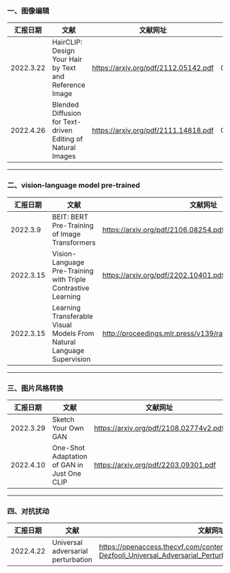 ### 一、图像编辑

| 汇报日期 | 文献 | 文献网址 | 来源 | github地址 |
| ---- | ---- | ---- | ---- | ---- |
| 2022.3.22 | HairCLIP: Design Your Hair by Text and Reference Image | https://arxiv.org/pdf/2112.05142.pdf | CVPR2022 | https://github.com/wty-ustc/HairCLIP |
| 2022.4.26 | Blended Diffusion for Text-driven Editing of Natural Images | https://arxiv.org/pdf/2111.14818.pdf | CVPR2022 | http://omriavrahami.com/blended-diffusion-page/ |

---

### 二、vision-language model pre-trained

| 汇报日期 | 文献 | 文献网址 | 来源 | github地址 |
| ---- | ---- | ---- | ---- | ---- |
| 2022.3.9 | BEIT: BERT Pre-Training of Image Transformers | https://arxiv.org/pdf/2106.08254.pdf | ICLR2022 | https://aka.ms/beit |
| 2022.3.15 | Vision-Language Pre-Training with Triple Contrastive Learning | https://arxiv.org/pdf/2202.10401.pdf | CVPR2022 |https://github.com/uta-smile/ |
| 2022.3.15 | Learning Transferable Visual Models From Natural Language Supervision | http://proceedings.mlr.press/v139/radford21a/radford21a.pdf | ICML2021 | https://github.com/OpenAI/CLIP |

---

### 三、图片风格转换

| 汇报日期 | 文献 | 文献网址 | 来源 | github地址 |
| ---- | ---- | ---- | ---- | ---- |
| 2022.3.29 | Sketch Your Own GAN | https://arxiv.org/pdf/2108.02774v2.pdf | ICCV2021 | https://github.com/PeterWang512/GANSketching |
| 2022.4.10 | One-Shot Adaptation of GAN in Just One CLIP | https://arxiv.org/pdf/2203.09301.pdf | arXiv2203 | https://github.com/submission6378/OneshotCLIP |

---

### 四、对抗扰动

| 汇报日期 | 文献 | 文献网址 | 来源 | github地址 |
| ---- | ---- | ---- | ---- | ---- |
| 2022.4.22 | Universal adversarial perturbation | https://openaccess.thecvf.com/content_cvpr_2017/papers/Moosavi-Dezfooli_Universal_Adversarial_Perturbations_CVPR_2017_paper.pdf | CVPR2017 |https://github.com/LTS4/universal |

